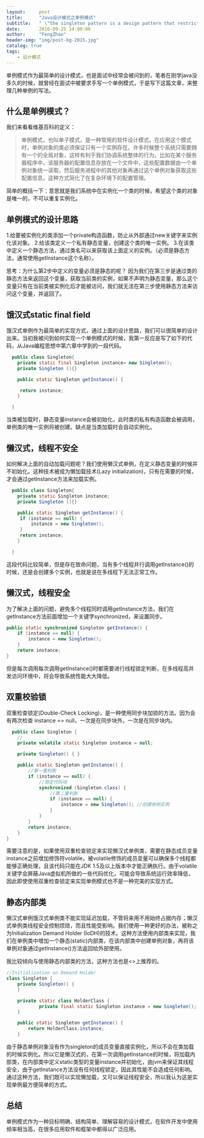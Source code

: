 ```yaml
---
layout:     post
title:      "Java设计模式之单例模式"
subtitle:   " \"the singleton pattern is a design pattern that restricts the instantiation of a class to one object.\""
date:       2016-09-25 14:00:00
author:     "FengZhao"
header-img: "img/post-bg-2015.jpg"
catalog: true
tags:
    - 设计模式
---
```

单例模式作为最简单的设计模式，也是面试中经常会被问到的，笔者在刚学java没多久的时候，就曾经在面试中被要求手写一个单例模式，于是写下这篇文章，来整理几种单例的写法。

<!-- more -->

## 什么是单例模式？

我们来看看维基百科的定义：

> 单例模式，也叫单子模式，是一种常用的软件设计模式。在应用这个模式时，单例对象的类必须保证只有一个实例存在。许多时候整个系统只需要拥有一个的全局对象，这样有利于我们协调系统整体的行为。比如在某个服务器程序中，该服务器的配置信息存放在一个文件中，这些配置数据由一个单例对象统一读取，然后服务进程中的其他对象再通过这个单例对象获取这些配置信息。这种方式简化了在复杂环境下的配置管理。

简单的概括一下：意思就是我们系统中在实例化一个类的时候，希望这个类的对象是唯一的，不可以重复实例化。

## 单例模式的设计思路

1.给要被实例化的类添加一个private构造函数，防止从外部通过new关键字来实例化该对象。
2.给该类定义一个私有静态变量，创建这个类的唯一实例。
3.在该类中定义一个静态方法，通过类名可以来获取该上面定义的实例。（必须是静态方法，通常使用getInstance这个名称）。

思考：为什么第2步中定义的变量必须是静态的呢？
因为我们在第三步是通过类的静态方法来返回这个变量，获取当前类的实例，如果不声明为静态变量，那么这个变量只有在当前类被实例化后才能被访问，我们就无法在第三步使用静态方法来访问这个变量，并返回了。

## 饿汉式static final field

饿汉式单例作为最简单的实现方式，通过上面的设计思路，我们可以很简单的设计出来。当初我被问到如何实现一个单例模式的时候，我第一反应是写了如下的代码，从Java编程思想中第六章中学到的一段代码。
```java
  public class Singleton{
    private static final Singleton instance= new Singleton();
    private Singleton (){}

    public static Singleton getInstance() {

     return instance;
    }

  }
```
当类被加载时，静态变量instance会被初始化，此时类的私有构造函数会被调用，单例类的唯一实例将被创建。缺点是当类加载时会自动实例化。



## 懒汉式，线程不安全

如何解决上面的自动加载问题呢？我们使用懒汉式单例，在定义静态变量的时候并不初始化。这种技术被成为懒加载技术(Lazy initialization)，只有在需要的时候，才会通过getInstance方法来加载实例。

```java
  public class Singleton{
    private static Singleton instance;
    private Singleton (){}

    public static Singleton getInstance() {
     if (instance == null) {
         instance = new Singleton();
     }
     return instance;
    }

  }
```
这段代码比较简单，但是存在致命问题，当有多个线程并行调用getInstance()的时候，还是会创建多个实例，也就是说在多线程下无法正常工作。

## 懒汉式，线程安全

为了解决上面的问题，避免多个线程同时调用getInstance方法，我们在getInstance方法前面增加一个关键字synchronized，来设置同步。

```java
public static synchronized Singleton getInstance() {
    if (instance == null) {
        instance = new Singleton();
    }
    return instance;
}
```
但是每次调用每次调用getInstance()时都需要进行线程锁定判断，在多线程高并发访问环境中，将会导致系统性能大大降低。

## 双重校验锁

双重检查锁定(Double-Check Locking)，是一种使用同步块加锁的方法。因为会有两次检查 instance == null，一次是在同步块外，一次是在同步块内。

```java
  public class Singleton {   
    //
    private volatile static Singleton instance = null;   

    private Singleton() { }   

    public static Singleton getInstance() {   
        //第一重判断  
        if (instance == null) {  
            //锁定代码块  
            synchronized (Singleton.class) {  
                //第二重判断  
                if (instance == null) {  
                    instance = new Singleton(); //创建单例实例  
                }  
            }  
        }  
        return instance;   
    }  
}
```

需要注意的是，如果使用双重检查锁定来实现懒汉式单例类，需要在静态成员变量instance之前增加修饰符volatile，被volatile修饰的成员变量可以确保多个线程都能够正确处理，且该代码只能在JDK 1.5及以上版本中才能正确执行。由于volatile关键字会屏蔽Java虚拟机所做的一些代码优化，可能会导致系统运行效率降低，因此即使使用双重检查锁定来实现单例模式也不是一种完美的实现方式。

## 静态内部类

懒汉式单例饿汉式单例类不能实现延迟加载，不管将来用不用始终占据内存；懒汉式单例类线程安全控制烦琐，而且性能受影响。我们使用一种更好的办法，被称之为Initialization Demand Holder (IoDH)的技术。这种方法使用内部类来实现，我们在单例类中增加一个静态(static)内部类，在该内部类中创建单例对象，再将该单例对象通过getInstance()方法返回给外部使用。

我比较倾向与使用静态内部类的方法，这种方法也是<<Effective Java>>上推荐的。

```java
//Initialization on Demand Holder  
class Singleton {  
    private Singleton() {  
    }  

    private static class HolderClass {  
            private final static Singleton instance = new Singleton();  
    }  

    public static Singleton getInstance() {  
        return HolderClass.instance;  
    }  
```

由于静态单例对象没有作为singleton的成员变量直接实例化，所以不会在类加载的时候实例化。所以它是懒汉式的，在第一次调用getInstance的时候，将加载内部类，在内部类中定义static类型的变量instance并初始化，由jvm来保证其线程安全，由于getInstance方法没有任何线程锁定，因此其性能不会造成任何影响。通过这种方法，我们既可以实现懒加载，又可以保证线程安全，所以我认为这是实现单例最方便简单的方式。

## 总结

单例模式作为一种目标明确、结构简单、理解容易的设计模式，在软件开发中使用频率相当高，在很多应用软件和框架中都得以广泛应用。

